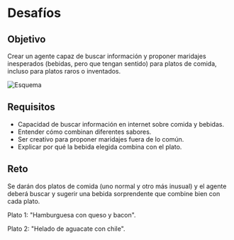 # Desafíos

## Objetivo

Crear un agente capaz de buscar información y proponer maridajes inesperados (bebidas, pero que tengan sentido) para platos de comida, incluso para platos raros o inventados.

![Esquema](../.gitbook/assets/partes/parte5/Sumiller.png)

## Requisitos

* Capacidad de buscar información en internet sobre comida y bebidas.
* Entender cómo combinan diferentes sabores.
* Ser creativo para proponer maridajes fuera de lo común.
* Explicar por qué la bebida elegida combina con el plato.

## Reto

Se darán dos platos de comida (uno normal y otro más inusual) y el agente deberá buscar y sugerir una bebida sorprendente que combine bien con cada plato.

Plato 1: "Hamburguesa con queso y bacon".

Plato 2: "Helado de aguacate con chile".
